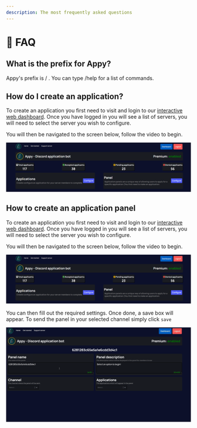 ```yaml
---
description: The most frequently asked questions
---
```


# 📃 FAQ

## What is the prefix for Appy?

Appy's prefix is / . You can type /help for a list of commands.

## How do I create an application?

To create an application you first need to visit and login to our [interactive web dashboard](https://appybot.xyz/dashboard). Once you have logged in you will see a list of servers, you will need to select the server you wish to configure.

You will then be navigated to the screen below, follow the video to begin.

![Creating an application form](.gitbook/assets/Animation.gif)

## How to create an application panel

To create an application you first need to visit and login to our [interactive web dashboard](https://appybot.xyz/dashboard). Once you have logged in you will see a list of servers, you will need to select the server you wish to configure.

You will then be navigated to the screen below, follow the video to begin.

![Creating an application panel](.gitbook/assets/AnimationPanel.gif)

You can then fill out the required settings. Once done, a save box will appear. To send the panel in your selected channel simply click `save`&#x20;

![Configuring and saving](.gitbook/assets/AnimationPanel2.gif)

